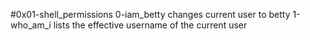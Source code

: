 #0x01-shell_permissions
0-iam_betty changes current user to betty
1-who_am_i lists the effective username of the current user
